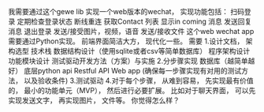 我需要通过这个gewe lib 实现一个web版本的wechat， 实现功能包括：
扫码登录
定期检查登录状态
断线重连
获取Contact 列表
显示in coming 消息
发送回复消息
退出登录
发送/接受图片，视频，语音
发送/接收文件
这个web wechat app需要通过Python实现。  前端界面简洁大方， 现代化一些。
需要
1.设计文档，
    架构选型
    技术栈
    数据结构设计（使用sqlite或者csv等简单数据库）
    程序架构设计
    功能模块设计
    测试驱动开发方法（方案）与实施
2.分步骤实现
    数据库（越简单越好）
    底层python api
    Restful API
    Web app
    (确保每一步骤实现有对用的测试方法， 以及验收条件)
3.测试驱动
4.对于每个步骤， 从难到容易， 先实现最有价值的， 最小的功能单元（MVP）， 然后进行必要扩展。 比如对于聊天界面， 可以先实现发送文字， 再实现图片， 文件等。
你觉得怎么样？ 